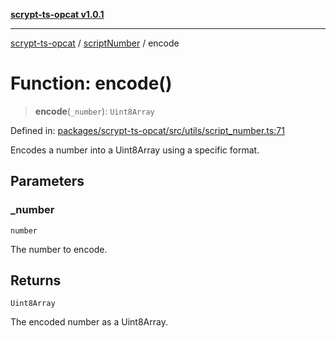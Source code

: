[**scrypt-ts-opcat v1.0.1**](../../../README.md)

***

[scrypt-ts-opcat](../../../README.md) / [scriptNumber](../README.md) / encode

# Function: encode()

> **encode**(`_number`): `Uint8Array`

Defined in: [packages/scrypt-ts-opcat/src/utils/script\_number.ts:71](https://github.com/OPCAT-Labs/ts-tools/blob/2cea47af983eceafde930347ac310f78dee140a3/packages/scrypt-ts-opcat/src/utils/script_number.ts#L71)

Encodes a number into a Uint8Array using a specific format.

## Parameters

### \_number

`number`

The number to encode.

## Returns

`Uint8Array`

The encoded number as a Uint8Array.
